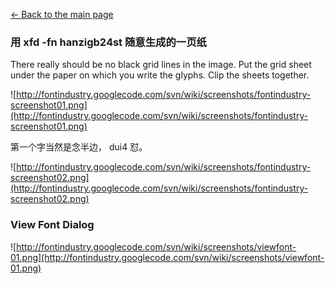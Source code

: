 [<- Back to the main page](FontIndustry.md)

### 用 xfd -fn hanzigb24st 随意生成的一页纸 ###

There really should be no black grid lines in the image. Put the grid sheet under the paper on which you write the glyphs. Clip the sheets together.

![http://fontindustry.googlecode.com/svn/wiki/screenshots/fontindustry-screenshot01.png](http://fontindustry.googlecode.com/svn/wiki/screenshots/fontindustry-screenshot01.png)

第一个字当然是念半边， dui4 怼。


![http://fontindustry.googlecode.com/svn/wiki/screenshots/fontindustry-screenshot02.png](http://fontindustry.googlecode.com/svn/wiki/screenshots/fontindustry-screenshot02.png)

### View Font Dialog ###

![http://fontindustry.googlecode.com/svn/wiki/screenshots/viewfont-01.png](http://fontindustry.googlecode.com/svn/wiki/screenshots/viewfont-01.png)